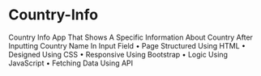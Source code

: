 # Country-Info
Country Info App That Shows A Specific Information About Country After Inputting Country Name In Input Field
• Page Structured Using HTML 
• Designed Using CSS 
• Responsive Using Bootstrap
• Logic Using JavaScript
• Fetching Data Using API

